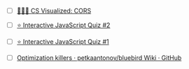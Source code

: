 * [ ]  [✋🏼🔥 CS Visualized: CORS](https://dev.to/lydiahallie/cs-visualized-cors-5b8h)
* [ ] [⭐️ Interactive JavaScript Quiz #2](https://dev.to/lydiahallie/interactive-javascript-quiz-2-4pi1)
* [ ] [⭐️ Interactive JavaScript Quiz #1](https://dev.to/lydiahallie/interactive-javascript-quiz-1-1flc)
* [ ] [Optimization killers · petkaantonov/bluebird Wiki · GitHub](https://github.com/petkaantonov/bluebird/wiki/Optimization-killers)


